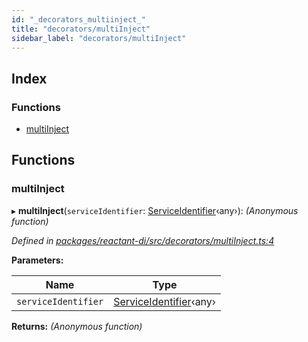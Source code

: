 ```yaml
---
id: "_decorators_multiinject_"
title: "decorators/multiInject"
sidebar_label: "decorators/multiInject"
---
```


## Index

### Functions

* [multiInject](_decorators_multiinject_.md#multiinject)

## Functions

###  multiInject

▸ **multiInject**(`serviceIdentifier`: [ServiceIdentifier](_interfaces_.md#serviceidentifier)‹any›): *(Anonymous function)*

*Defined in [packages/reactant-di/src/decorators/multiInject.ts:4](https://github.com/unadlib/reactant/blob/8c9cd62/packages/reactant-di/src/decorators/multiInject.ts#L4)*

**Parameters:**

Name | Type |
------ | ------ |
`serviceIdentifier` | [ServiceIdentifier](_interfaces_.md#serviceidentifier)‹any› |

**Returns:** *(Anonymous function)*
